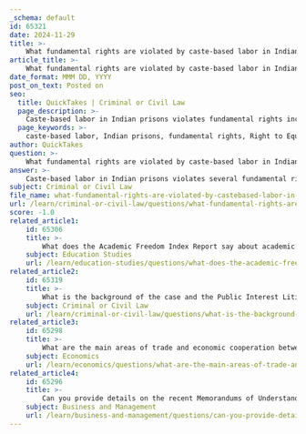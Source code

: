 ```yaml
---
_schema: default
id: 65321
date: 2024-11-29
title: >-
    What fundamental rights are violated by caste-based labor in Indian prisons?
article_title: >-
    What fundamental rights are violated by caste-based labor in Indian prisons?
date_format: MMM DD, YYYY
post_on_text: Posted on
seo:
  title: QuickTakes | Criminal or Civil Law
  page_description: >-
    Caste-based labor in Indian prisons violates fundamental rights including the Right to Equality, Prohibition of Untouchability, Right to Dignity, and Protection from Forced Labor, emphasizing systemic discrimination and the need for reform.
  page_keywords: >-
    caste-based labor, Indian prisons, fundamental rights, Right to Equality, Prohibition of Untouchability, Right to Dignity, Protection from Forced Labor, discrimination, Supreme Court, human dignity, systemic inequalities
author: QuickTakes
question: >-
    What fundamental rights are violated by caste-based labor in Indian prisons?
answer: >-
    Caste-based labor in Indian prisons violates several fundamental rights as enshrined in the Indian Constitution. The primary rights affected include:\n\n1. **Right to Equality (Article 14)**: Caste-based discrimination inherently violates the principle of equality before the law. The segregation of prisoners and the allocation of work based on caste hierarchy create an unequal environment that discriminates against lower-caste individuals.\n\n2. **Prohibition of Untouchability (Article 17)**: The practice of caste-based labor in prisons is tantamount to untouchability, which is explicitly prohibited under Article 17 of the Constitution. The Supreme Court has recognized that caste-based discrimination and the treatment of inmates from marginalized communities as "habitual offenders" are oppressive to human dignity.\n\n3. **Right to Dignity (Article 21)**: The Supreme Court has ruled that caste-based discrimination in prisons violates the fundamental right to life and personal liberty, which includes the right to live with dignity. The imposition of degrading tasks on lower-caste prisoners undermines their dignity and humanity.\n\n4. **Protection from Forced Labor (Article 23)**: Caste-based labor practices can be seen as a form of forced labor, which is prohibited under Article 23 of the Constitution. The Supreme Court has mandated an end to such practices, recognizing them as a violation of this right.\n\n5. **Right to Freedom from Discrimination (Protection of Civil Rights Act, 1955)**: This act specifically addresses discrimination based on caste and reinforces the constitutional mandate against caste-based discrimination.\n\nThe Supreme Court's recent rulings have highlighted the need to abolish caste-based segregation and discriminatory work allocation in prisons, emphasizing that such practices not only violate fundamental rights but also perpetuate systemic inequalities rooted in the caste system.
subject: Criminal or Civil Law
file_name: what-fundamental-rights-are-violated-by-castebased-labor-in-indian-prisons.md
url: /learn/criminal-or-civil-law/questions/what-fundamental-rights-are-violated-by-castebased-labor-in-indian-prisons
score: -1.0
related_article1:
    id: 65306
    title: >-
        What does the Academic Freedom Index Report say about academic freedom in India?
    subject: Education Studies
    url: /learn/education-studies/questions/what-does-the-academic-freedom-index-report-say-about-academic-freedom-in-india
related_article2:
    id: 65319
    title: >-
        What is the background of the case and the Public Interest Litigation (PIL) regarding caste-based labor in prisons?
    subject: Criminal or Civil Law
    url: /learn/criminal-or-civil-law/questions/what-is-the-background-of-the-case-and-the-public-interest-litigation-pil-regarding-castebased-labor-in-prisons
related_article3:
    id: 65298
    title: >-
        What are the main areas of trade and economic cooperation between India and Maldives?
    subject: Economics
    url: /learn/economics/questions/what-are-the-main-areas-of-trade-and-economic-cooperation-between-india-and-maldives
related_article4:
    id: 65296
    title: >-
        Can you provide details on the recent Memorandums of Understanding signed between India and Maldives?
    subject: Business and Management
    url: /learn/business-and-management/questions/can-you-provide-details-on-the-recent-memorandums-of-understanding-signed-between-india-and-maldives
---
```


&nbsp;
